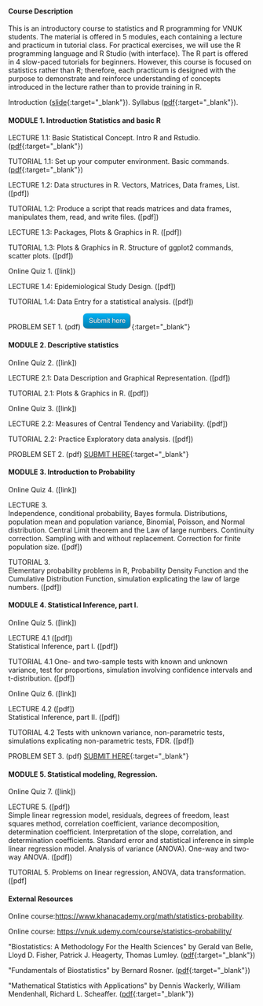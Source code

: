 
#### Course Description
This is an introductory course to statistics and R programming for VNUK students. The material is offered in 5 modules, each containing a lecture and practicum in tutorial class. For practical exercises, we will use the R programming language and R Studio (with interface). The R part is offered in 4 slow-paced tutorials for beginners. However, this course is focused on statistics rather than R; therefore, each practicum is designed with the purpose to demonstrate and reinforce understanding of concepts introduced in the lecture rather than to provide training in R.  

Introduction ([slide](https://drive.google.com/file/d/134s3h-CqjIox5jFpNUDCWHsk6CsfUENN/view?usp=sharing){:target="_blank"}). Syllabus ([pdf](https://drive.google.com/file/d/1sEa72QaSQg37LZC89UcNj_Shn1Ff-5FX/view?usp=sharing){:target="_blank"}).  

#### MODULE 1. Introduction Statistics and basic R  
LECTURE 1.1: Basic Statistical Concept. Intro R and Rstudio. ([pdf](https://drive.google.com/file/d/1ATOy7jhOkjhvgASO456EqNdCz3UdkRLX/view?usp=sharing){:target="_blank"})  

TUTORIAL 1.1: Set up your computer environment. Basic commands. ([pdf](https://drive.google.com/file/d/1pzLPXw2KcSLVOmuRSZnFK3p0N36Mr4Yb/view?usp=sharing){:target="_blank"})  

LECTURE 1.2: Data structures in R. Vectors, Matrices, Data frames, List. ([pdf])  

TUTORIAL 1.2: Produce a script that reads matrices and data frames, manipulates them, read, and write files. ([pdf])  

LECTURE 1.3: Packages, Plots & Graphics in R. ([pdf])  

TUTORIAL 1.3: Plots & Graphics in R. Structure of ggplot2 commands, scatter plots. ([pdf])  

Online Quiz 1. ([link])  

LECTURE 1.4: Epidemiological Study Design. ([pdf])  

TUTORIAL 1.4: Data Entry for a statistical analysis. ([pdf])  

PROBLEM SET 1. (pdf) [![](img/submit.png)](#){:target="_blank"}  

#### MODULE 2. Descriptive statistics
Online Quiz 2. ([link])  

LECTURE 2.1: Data Description and Graphical Representation. ([pdf])  

TUTORIAL 2.1: Plots & Graphics in R. ([pdf])  

Online Quiz 3. ([link])  

LECTURE 2.2: Measures of Central Tendency and Variability. ([pdf])  

TUTORIAL 2.2: Practice Exploratory data analysis. ([pdf])  

PROBLEM SET 2. (pdf) [SUBMIT HERE](#){:target="_blank"}  

#### MODULE 3. Introduction to Probability
Online Quiz 4. ([link])  

LECTURE 3.  
Independence, conditional probability, Bayes formula. Distributions, population mean and population variance, Binomial, Poisson, and Normal distribution. Central Limit theorem and the Law of large numbers. Continuity correction. Sampling with and without replacement. Correction for finite population size. ([pdf])  

TUTORIAL 3.  
Elementary probability problems in R, Probability Density Function and the Cumulative Distribution Function, simulation explicating the law of large numbers. ([pdf])  

#### MODULE 4. Statistical Inference, part I.
Online Quiz 5. ([link])  

LECTURE 4.1 ([pdf])  
Statistical Inference, part I. ([pdf])  

TUTORIAL 4.1 One- and two-sample tests with known and unknown variance, test for proportions, simulation involving confidence intervals and t-distribution. ([pdf])  

Online Quiz 6. ([link])  

LECTURE 4.2 ([pdf])  
Statistical Inference, part II. ([pdf])  

TUTORIAL 4.2 Tests with unknown variance, non-parametric tests, simulations explicating non-parametric tests, FDR. ([pdf])  

PROBLEM SET 3. (pdf) [SUBMIT HERE](#){:target="_blank"}  

#### MODULE 5. Statistical modeling, Regression.
Online Quiz 7. ([link])  

LECTURE 5. ([pdf])  
Simple linear regression model, residuals, degrees of freedom, least squares method, correlation coefficient, variance decomposition, determination coefficient. Interpretation of the slope, correlation, and determination coefficients. Standard error and statistical inference in simple linear regression model. Analysis of variance (ANOVA). One-way and two-way ANOVA. ([pdf])  

TUTORIAL 5. Problems on linear regression, ANOVA, data transformation. ([pdf]  

#### External Resources
Online course:https://www.khanacademy.org/math/statistics-probability.  

Online course: https://vnuk.udemy.com/course/statistics-probability/  

"Biostatistics: A Methodology For the Health Sciences" by Gerald van Belle, Lloyd D. Fisher, Patrick J. Heagerty, Thomas Lumley. ([pdf](https://drive.google.com/file/d/1vJA265WMp35vMkWuyHyIskUEpt0GBe2_/view?usp=sharing){:target="_blank"})  

"Fundamentals of Biostatistics" by Bernard Rosner. ([pdf](https://drive.google.com/file/d/1qwbCk2xcGdPkEz0kxN-yfe_SAgY5K7VB/view?usp=sharing){:target="_blank"})  

"Mathematical Statistics with Applications" by Dennis Wackerly, William Mendenhall, Richard L. Scheaffer. ([pdf](https://drive.google.com/file/d/1I4ENykDHBqR7fnMWbYA0zhyVLtUDT-Ua/view?usp=sharing){:target="_blank"})  


